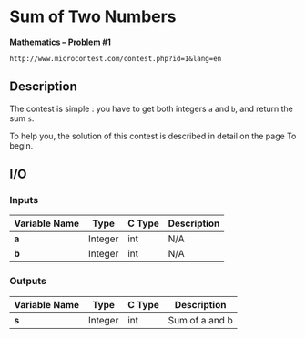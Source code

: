 # Sum of Two Numbers

**Mathematics – Problem #1**

`http://www.microcontest.com/contest.php?id=1&lang=en`


## Description

The contest is simple : you have to get both integers <code>a</code> and <code>b</code>, and return the sum <code>s</code>.

To help you, the solution of this contest is described in detail on the page To begin.


## I/O

### Inputs

| Variable Name | Type    | C Type | Description |
| ------------- | ------- | ------ | ----------- |
| **a**         | Integer | int    | N/A         |
| **b**         | Integer | int    | N/A         |

### Outputs

| Variable Name | Type    | C Type | Description    |
| ------------- | ------- | ------ | -------------- |
| **s**         | Integer | int    | Sum of a and b |
